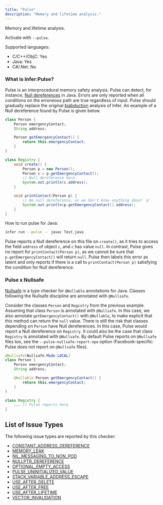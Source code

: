 ```yaml
---
title: "Pulse"
description: "Memory and lifetime analysis."
---
```


Memory and lifetime analysis.

Activate with `--pulse`.

Supported languages:
- C/C++/ObjC: Yes
- Java: Yes
- C#/.Net: No

### What is Infer:Pulse?
Pulse is an interprocedural memory safety analysis. Pulse can detect, for instance, [Null dereferences](/docs/all-issue-types#nullptr_dereference) in Java. Errors are only reported when all conditions on the erroneous path are true regardless of input. Pulse should gradually replace the original [biabduction](/docs/checker-biabduction) analysis of Infer. An example of a Null dereference found by Pulse is given below.

```java
class Person {
    Person emergencyContact;
    String address;

    Person getEmergencyContact() {
        return this.emergencyContact;
    }
}

class Registry {
    void create() {
        Person p = new Person();
        Person c = p.getEmergencyContact();
        // Null dereference here
        System.out.println(c.address);
    }

    void printContact(Person p) {
        // No null dereference, as we don't know anything about `p`
        System.out.println(p.getEmergencyContact().address);
    }
}
```

How to run pulse for Java:
```bash
infer run --pulse -- javac Test.java
```

Pulse reports a Null dereference on this file on `create()`, as it tries to access the field `address` of object `c`, and `c` has value `null`. In contrast, Pulse gives no report for `printContact(Person p)`, as we cannot be sure that `p.getEmergencyContact()` will return `null`. Pulse then labels this error as latent and only reports if there is a call to `printContact(Person p)` satisfying the condition for Null dereference.

### Pulse x Nullsafe

[Nullsafe](/docs/checker-eradicate) is a type checker for `@Nullable` annotations for Java. Classes following the Nullsafe discipline are annotated with `@Nullsafe`.

Consider the classes `Person` and `Registry` from the previous example. Assuming that class `Person` is annotated with `@Nullsafe`. In this case, we also annotate `getEmergencyContact()` with `@Nullable`, to make explicit that this method can return the `null` value. There is still the risk that classes depending on `Person` have Null dereferences. In this case, Pulse would report a Null dereference on `Registry`. It could also be the case that class `Registry` is annotated with `@Nullsafe`. By default Pulse reports on `@Nullsafe` files too, see the `--pulse-nullsafe-report-npe` option (Facebook-specific: Pulse does not report on `@Nullsafe` files).

```java
@Nullsafe(Nullsafe.Mode.LOCAL)
class Person {
    Person emergencyContact;
    String address;

    @Nullable Person getEmergencyContact() {
        return this.emergencyContact;
    }
}

class Registry {
    ... // Pulse reports here
}
```


## List of Issue Types

The following issue types are reported by this checker:
- [CONSTANT_ADDRESS_DEREFERENCE](/docs/all-issue-types#constant_address_dereference)
- [MEMORY_LEAK](/docs/all-issue-types#memory_leak)
- [NIL_MESSAGING_TO_NON_POD](/docs/all-issue-types#nil_messaging_to_non_pod)
- [NULLPTR_DEREFERENCE](/docs/all-issue-types#nullptr_dereference)
- [OPTIONAL_EMPTY_ACCESS](/docs/all-issue-types#optional_empty_access)
- [PULSE_UNINITIALIZED_VALUE](/docs/all-issue-types#pulse_uninitialized_value)
- [STACK_VARIABLE_ADDRESS_ESCAPE](/docs/all-issue-types#stack_variable_address_escape)
- [USE_AFTER_DELETE](/docs/all-issue-types#use_after_delete)
- [USE_AFTER_FREE](/docs/all-issue-types#use_after_free)
- [USE_AFTER_LIFETIME](/docs/all-issue-types#use_after_lifetime)
- [VECTOR_INVALIDATION](/docs/all-issue-types#vector_invalidation)

